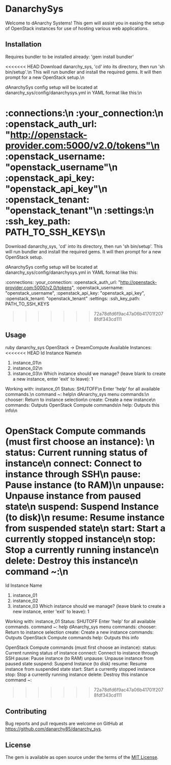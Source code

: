 # DanarchySys

Welcome to dAnarchy Systems! This gem will assist you in easing the setup of OpenStack instances for use of hosting various web applications.

## Installation

Requires bundler to be installed already: 'gem install bundler'

<<<<<<< HEAD
Download danarchy_sys, 'cd' into its directory, then run 'sh bin/setup'.\n
This will run bundler and install the required gems. It will then prompt for a new OpenStack setup.\n

dAnarchySys config setup will be located at danarchy_sys/config/danarchysys.yml in YAML format like this:\n

:connections:\n
  :your_connection:\n
    :openstack_auth_url: "http://openstack-provider.com:5000/v2.0/tokens"\n
    :openstack_username: "openstack_username"\n
    :openstack_api_key: "openstack_api_key"\n
    :openstack_tenant: "openstack_tenant"\n
:settings:\n
  :ssh_key_path: PATH_TO_SSH_KEYS\n
=======
Download danarchy_sys, 'cd' into its directory, then run 'sh bin/setup'. This will run bundler and install the required gems. It will then prompt for a new OpenStack setup.

dAnarchySys config setup will be located at danarchy_sys/config/danarchysys.yml in YAML format like this:

:connections:
  :your_connection:
    :openstack_auth_url: "http://openstack-provider.com:5000/v2.0/tokens",
    :openstack_username: "openstack_username",
    :openstack_api_key: "openstack_api_key",
    :openstack_tenant: "openstack_tenant"
:settings:
  :ssh_key_path: PATH_TO_SSH_KEYS
>>>>>>> 72a78dfd6f9ac47a06b41701f2078fdf343cd111


## Usage

ruby danarchy_sys 
OpenStack -> DreamCompute
Available Instances:
<<<<<<< HEAD
Id Instance Name\n
1. instance_01\n
2. instance_02\n          
3. instance_03\n
Which instance should we manage? (leave blank to create a new instance, enter 'exit' to leave): 1

Working with: instance_01	Status: SHUTOFF\n
Enter 'help' for all available commands.\n
command ~: help\n
dAnarchy_sys menu commands:\n
chooser: Return to instance selection\n
create: Create a new instance\n
commands: Outputs OpenStack Compute commands\n
help: Outputs this info\n

OpenStack Compute commands (must first choose an instance): \n
status: Current running status of instance\n
connect: Connect to instance through SSH\n
pause: Pause instance (to RAM)\n
unpause: Unpause instance from paused state\n
suspend: Suspend Instance (to disk)\n
resume: Resume instance from suspended state\n
start: Start a currently stopped instance\n
stop: Stop a currently running instance\n
delete: Destroy this instance\n
command ~:\n
=======
Id Instance Name         
1. instance_01
2. instance_02            
3. instance_03
Which instance should we manage? (leave blank to create a new instance, enter 'exit' to leave): 1

Working with: instance_01	Status: SHUTOFF
Enter 'help' for all available commands.
command ~: help
dAnarchy_sys menu commands:
chooser: Return to instance selection
create: Create a new instance
commands: Outputs OpenStack Compute commands
help: Outputs this info

OpenStack Compute commands (must first choose an instance): 
status: Current running status of instance
connect: Connect to instance through SSH
pause: Pause instance (to RAM)
unpause: Unpause instance from paused state
suspend: Suspend Instance (to disk)
resume: Resume instance from suspended state
start: Start a currently stopped instance
stop: Stop a currently running instance
delete: Destroy this instance
command ~:
>>>>>>> 72a78dfd6f9ac47a06b41701f2078fdf343cd111


## Contributing

Bug reports and pull requests are welcome on GitHub at https://github.com/danarchy85/danarchy_sys.


## License

The gem is available as open source under the terms of the [MIT License](http://opensource.org/licenses/MIT).

